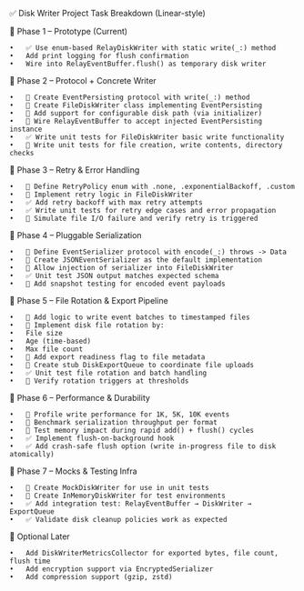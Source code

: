 ✅ Disk Writer Project Task Breakdown (Linear-style)

🔹 Phase 1 – Prototype (Current)

	•	✅ Use enum-based RelayDiskWriter with static write(_:) method
	•	Add print logging for flush confirmation
	•	Wire into RelayEventBuffer.flush() as temporary disk writer

🔹 Phase 2 – Protocol + Concrete Writer

	•	🔧 Create EventPersisting protocol with write(_:) method
	•	🔧 Create FileDiskWriter class implementing EventPersisting
	•	🔧 Add support for configurable disk path (via initializer)
	•	🔧 Wire RelayEventBuffer to accept injected EventPersisting instance
	•	✅ Write unit tests for FileDiskWriter basic write functionality
	•	🧪 Write unit tests for file creation, write contents, directory checks

🔹 Phase 3 – Retry & Error Handling

	•	🔧 Define RetryPolicy enum with .none, .exponentialBackoff, .custom
	•	🔧 Implement retry logic in FileDiskWriter
	•	✅ Add retry backoff with max retry attempts
	•	✅ Write unit tests for retry edge cases and error propagation
	•	🧪 Simulate file I/O failure and verify retry is triggered

🔹 Phase 4 – Pluggable Serialization

	•	🔧 Define EventSerializer protocol with encode(_:) throws -> Data
	•	🔧 Create JSONEventSerializer as the default implementation
	•	🔧 Allow injection of serializer into FileDiskWriter
	•	✅ Unit test JSON output matches expected schema
	•	🧪 Add snapshot testing for encoded event payloads

🔹 Phase 5 – File Rotation & Export Pipeline

	•	🔧 Add logic to write event batches to timestamped files
	•	🔧 Implement disk file rotation by:
	•	File size
	•	Age (time-based)
	•	Max file count
	•	🔧 Add export readiness flag to file metadata
	•	🔧 Create stub DiskExportQueue to coordinate file uploads
	•	✅ Unit test file rotation and batch handling
	•	🧪 Verify rotation triggers at thresholds

🔹 Phase 6 – Performance & Durability

	•	🧪 Profile write performance for 1K, 5K, 10K events
	•	🧪 Benchmark serialization throughput per format
	•	🧪 Test memory impact during rapid add() + flush() cycles
	•	✅ Implement flush-on-background hook
	•	✅ Add crash-safe flush option (write in-progress file to disk atomically)

🔹 Phase 7 – Mocks & Testing Infra

	•	🔧 Create MockDiskWriter for use in unit tests
	•	🔧 Create InMemoryDiskWriter for test environments
	•	✅ Add integration test: RelayEventBuffer → DiskWriter → ExportQueue
	•	✅ Validate disk cleanup policies work as expected

🧭 Optional Later

	•	Add DiskWriterMetricsCollector for exported bytes, file count, flush time
	•	Add encryption support via EncryptedSerializer
	•	Add compression support (gzip, zstd)